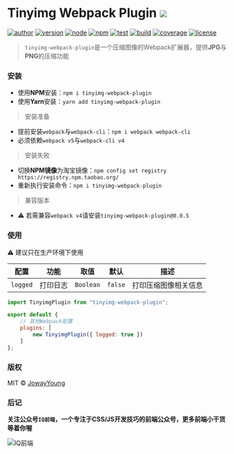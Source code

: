 # Tinyimg Webpack Plugin <img src="https://img.shields.io/badge/tinyimg--webpack--plugin-压缩图像的Webpack扩展器-66f.svg">

[![author](https://img.shields.io/badge/author-JowayYoung-f66.svg)](https://github.com/JowayYoung/tinyimg-webpack-plugin)
[![version](https://img.shields.io/badge/version-0.1.0-f66.svg)](https://github.com/JowayYoung/tinyimg-webpack-plugin)
[![node](https://img.shields.io/badge/node-%3E%3D16.0.0-3c9.svg)](https://github.com/JowayYoung/tinyimg-webpack-plugin)
[![npm](https://img.shields.io/badge/npm-%3E%3D7.10.0-3c9.svg)](https://github.com/JowayYoung/tinyimg-webpack-plugin)
[![test](https://img.shields.io/badge/test-passing-f90.svg)](https://github.com/JowayYoung/tinyimg-webpack-plugin)
[![build](https://img.shields.io/badge/build-passing-f90.svg)](https://github.com/JowayYoung/tinyimg-webpack-plugin)
[![coverage](https://img.shields.io/badge/coverage-100%25-09f.svg)](https://github.com/JowayYoung/tinyimg-webpack-plugin)
[![license](https://img.shields.io/badge/license-MIT-09f.svg)](https://github.com/JowayYoung/tinyimg-webpack-plugin)

> `tinyimg-webpack-plugin`是一个压缩图像的Webpack扩展器，提供**JPG**与**PNG**的压缩功能

### 安装

- 使用**NPM**安装：`npm i tinyimg-webpack-plugin`
- 使用**Yarn**安装：`yarn add tinyimg-webpack-plugin`

> 安装准备

- 提前安装`webpack`与`webpack-cli`：`npm i webpack webpack-cli`
- 必须依赖`webpack v5`与`webpack-cli v4`

> 安装失败

- 切换**NPM镜像**为淘宝镜像：`npm config set registry https://registry.npm.taobao.org/`
- 重新执行安装命令：`npm i tinyimg-webpack-plugin`

> 兼容版本

- ⚠️ 若需兼容`webpack v4`请安装`tinyimg-webpack-plugin@0.0.5`

### 使用

⚠️ 建议只在生产环境下使用

配置|功能|取值|默认|描述
:-:|:-:|:-:|:-:|-
`logged`|打印日志|`Boolean`|`false`|打印压缩图像相关信息

```js
import TinyimgPlugin from "tinyimg-webpack-plugin";

export default {
	// 其他Webpack配置
	plugins: [
		new TinyimgPlugin({ logged: true })
	]
};
```

### 版权

MIT © [JowayYoung](https://github.com/JowayYoung)

### 后记

**关注公众号`IQ前端`，一个专注于CSS/JS开发技巧的前端公众号，更多前端小干货等着你喔**

![IQ前端](https://p9-juejin.byteimg.com/tos-cn-i-k3u1fbpfcp/131dd0053e87483d89518a15a5fe211f~tplv-k3u1fbpfcp-zoom-1.image)